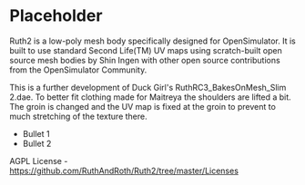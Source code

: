 # Placeholder

Ruth2 is a low-poly mesh body specifically designed for OpenSimulator.
It is built to use standard Second Life(TM) UV maps using scratch-built open
source mesh bodies by Shin Ingen with other open source contributions from the
OpenSimulator Community.

This is a further development of Duck Girl's RuthRC3_BakesOnMesh_Slim 2.dae. To better fit clothing made for Maitreya the shoulders are lifted a bit. The groin is changed and the UV map is fixed at the groin to prevent to much stretching of the texture there.

* Bullet 1
* Bullet 2

AGPL License - https://github.com/RuthAndRoth/Ruth2/tree/master/Licenses


